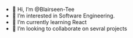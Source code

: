 - 👋 Hi, I’m @Blairseen-Tee
- 👀 I’m interested in Software Engineering.
- 🌱 I’m currently learning React
- 💞️ I’m looking to collaborate on sevral projects

<!---
Blairseen-Tee/Blairseen-Tee is a ✨ special ✨ repository because its `README.md` (this file) appears on your GitHub profile.
You can click the Preview link to take a look at your changes.
--->

